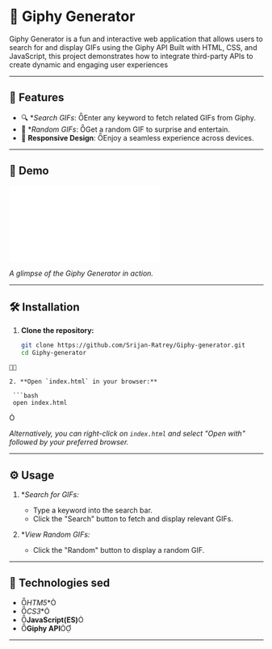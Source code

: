# 🎉 Giphy Generator
Giphy Generator is a fun and interactive web application that allows users to search for and display GIFs using the Giphy API Built with HTML, CSS, and JavaScript, this project demonstrates how to integrate third-party APIs to create dynamic and engaging user experiences 

---

## 🚀 Features

- 🔍 **Search GIFs*: Enter any keyword to fetch related GIFs from Giphy.
- 🎲 **Random GIFs*: Get a random GIF to surprise and entertain.
- 🎨 **Responsive Design**: Enjoy a seamless experience across devices.

---

## 📸 Demo

![Demo](demo.gf)

*A glimpse of the Giphy Generator in action.*

---

## 🛠️ Installation

1. **Clone the repository:**

   ```bash
   git clone https://github.com/Srijan-Ratrey/Giphy-generator.git
   cd Giphy-generator
  ```


2. **Open `index.html` in your browser:**

   ```bash
   open index.html
  ```


   *Alternatively, you can right-click on `index.html` and select "Open with" followed by your preferred browser.*

---

## ⚙️ Usage

1. **Search for GIFs:*
   - Type a keyword into the search bar.
   - Click the "Search" button to fetch and display relevant GIFs.

2. **View Random GIFs:*
   - Click the "Random" button to display a random GIF.

---

## 🔧 Technologies sed

- *HTM5**
- *CS3**
- **JavaScript(ES)**
- **Giphy API**

---

